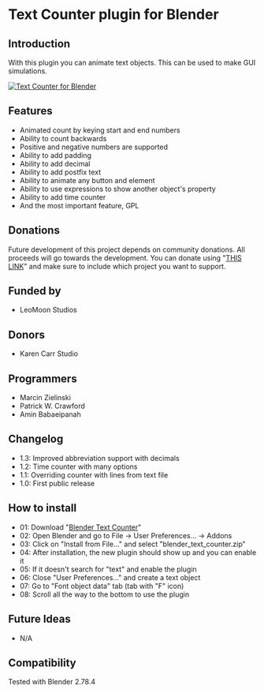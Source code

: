 # Text Counter plugin for Blender
## Introduction
With this plugin you can animate text objects. This can be used to make GUI simulations.

[![Text Counter for Blender](http://img.youtube.com/vi/zLWJl6qGEs4/0.jpg)](http://www.youtube.com/watch?v=zLWJl6qGEs4)

## Features
  - Animated count by keying start and end numbers
  - Ability to count backwards
  - Positive and negative numbers are supported
  - Ability to add padding
  - Ability to add decimal
  - Ability to add postfix text
  - Ability to animate any button and element
  - Ability to use expressions to show another object's property
  - Ability to add time counter
  - And the most important feature, GPL

## Donations
Future development of this project depends on community donations. All proceeds will go towards the development. You can donate using "[THIS LINK](https://www.paypal.me/aminpersia)" and make sure to include which project you want to support.

## Funded by
  - LeoMoon Studios

## Donors
  - Karen Carr Studio

## Programmers
  - Marcin Zielinski
  - Patrick W. Crawford
  - Amin Babaeipanah

## Changelog
  - 1.3: Improved abbreviation support with decimals
  - 1.2: Time counter with many options
  - 1.1: Overriding counter with lines from text file
  - 1.0: First public release

## How to install
  - 01: Download "[Blender Text Counter](https://leomoon.com/downloads/plugins/blender-text-counter/)"
  - 02: Open Blender and go to File -> User Preferences... -> Addons
  - 03: Click on "Install from File..." and select "blender_text_counter.zip"
  - 04: After installation, the new plugin should show up and you can enable it
  - 05: If it doesn't search for "text" and enable the plugin
  - 06: Close "User Preferences..." and create a text object
  - 07: Go to "Font object data" tab (tab with "F" icon)
  - 08: Scroll all the way to the bottom to use the plugin

## Future Ideas
  - N/A

## Compatibility
Tested with Blender 2.78.4
